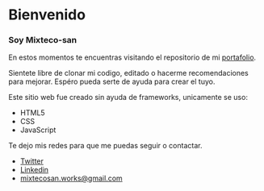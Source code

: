 # Bienvenido

### Soy Mixteco-san

En estos momentos te encuentras visitando el repositorio de mi [portafolio](https://mixteco-san.github.io/ "portafolio").

Sientete libre  de clonar mi codigo, editado o hacerme recomendaciones para mejorar. Espéro pueda serte de ayuda para crear el tuyo.

Este sitio web fue creado sin ayuda de frameworks, unicamente se uso:
- HTML5
- CSS
- JavaScript

Te dejo mis redes para que me puedas seguir o contactar.

- [Twitter](https://twitter.com/mixteco_san "Twitter") 
- [Linkedin](www.linkedin.com/in/javier-silva-avendaño "Linkedin")
- mixtecosan.works@gmail.com
